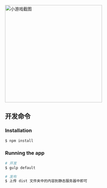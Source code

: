 <img src="https://github.com/baisheng/h5-slots-game/blob/master/doc/screenshot/shot.png?raw=true" width="320" alt="小游戏截图 "/>

## 开发命令

### Installation

```bash
$ npm install
```

### Running the app

```bash
# 开发
$ gulp default

# 发布
$ 上传 dist 文件夹中的内容到静态服务器中即可

```
